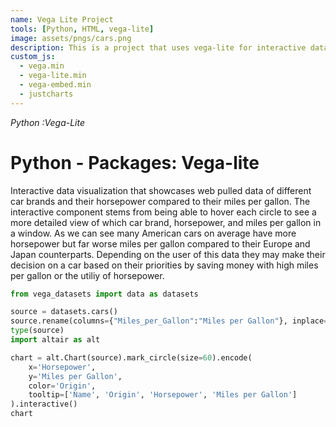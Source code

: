 ```yaml
---
name: Vega Lite Project
tools: [Python, HTML, vega-lite]
image: assets/pngs/cars.png
description: This is a project that uses vega-lite for interactive data visualization
custom_js:
  - vega.min
  - vega-lite.min
  - vega-embed.min
  - justcharts
---
```

*Python* *:Vega-Lite*

# Python - Packages: Vega-lite

Interactive data visualization that showcases web pulled data of different car brands and their horsepower compared to their miles per gallon. The interactive component stems from being able to hover each circle to see a more detailed view of which car brand, horsepower, and miles per gallon in a window. As we can see many American cars on average have more horsepower but far worse miles per gallon compared to their Europe and Japan counterparts. Depending on the user of this data they may make their decision on a car based on their priorities by saving money with high miles per gallon or the utiliy of horsepower.


<vegachart schema-url="{{ site.baseurl }}/assets/json/cars.json" style="width: 100%"></vegachart>


```python
from vega_datasets import data as datasets

source = datasets.cars()
source.rename(columns={"Miles_per_Gallon":"Miles per Gallon"}, inplace=True)
type(source)
import altair as alt

chart = alt.Chart(source).mark_circle(size=60).encode(
    x='Horsepower',
    y='Miles per Gallon',
    color='Origin',
    tooltip=['Name', 'Origin', 'Horsepower', 'Miles per Gallon']
).interactive()
chart

```
